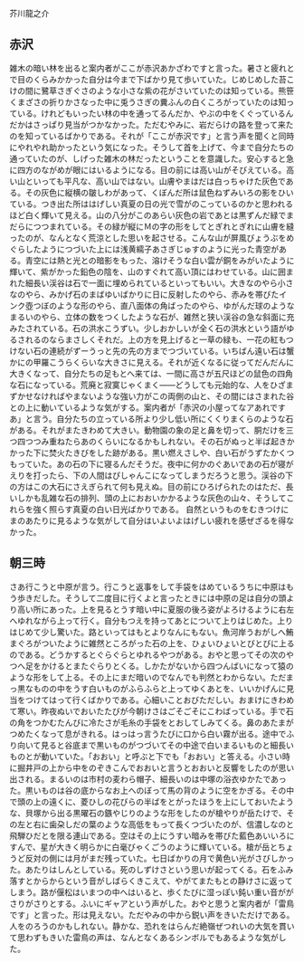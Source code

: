 <!--
title: 槍ヶ岳に登った記
index: false
url: /yarigatake
published: 1890-03-03 20:21
modified: 1890-03-03 20:21
-->

芥川龍之介

## 赤沢

雑木の暗い林を出ると案内者がここが赤沢あかざわですと言った。暑さと疲れとで目のくらみかかった自分は今まで下ばかり見て歩いていた。じめじめした苔こけの間に鷺草さぎぐさのような小さな紫の花がさいていたのは知っている。熊笹くまざさの折りかさなった中に兎うさぎの糞ふんの白くころがっていたのは知っている。けれどもいったい林の中を通ってるんだか、やぶの中をくぐっているんだかはさっぱり見当がつかなかった。ただむやみに、岩だらけの路を登って来たのを知っているばかりである。それが「ここが赤沢です」と言う声を聞くと同時にやれやれ助かったという気になった。そうして首を上げて、今まで自分たちの通っていたのが、しげった雑木の林だったということを意識した。安心すると急に四方のながめが眼にはいるようになる。目の前には高い山がそびえている。高い山といっても平凡な、高い山ではない。山膚やまはだは白っちゃけた灰色である。その灰色に縦横の皺しわがあって、くぼんだ所は鼠色ねずみいろの影をひいている。つき出た所ははげしい真夏の日の光で雪がのこっているのかと思われるほど白く輝いて見える。山の八分がこのあらい灰色の岩であとは黒ずんだ緑でまだらにつつまれている。その緑が縦にＭの字の形をしてとぎれとぎれに山膚を縫ったのが、なんとなく荒涼とした思いを起させる。こんな山が屏風びょうぶをめぐらしたようにつづいた上には浅黄繻子あさぎじゅすのように光った青空がある。青空には熱と光との暗影をもった、溶けそうな白い雲が銅をみがいたように輝いて、紫がかった鉛色の陰を、山のすぐれて高い頂にはわせている。山に囲まれた細長い渓谷は石で一面に埋められているといってもいい。大きなのやら小さなのやら、みかげ石のまばゆいばかりに日に反射したのやら、赤みを帯びたインク壺つぼのような形のやら、直八面体の角ばったのやら、ゆがんだ球のようなまるいのやら、立体の数をつくしたような石が、雑然と狭い渓谷の急な斜面に充みたされている。石の洪水こうずい。少しおかしいが全く石の洪水という語がゆるされるのならまさしくそれだ。上の方を見上げると一草の緑も、一花の紅もつけない石の連続がずーうっと先の先の方までつづいている。いちばん遠い石は蟹かにの甲羅こうらくらいな大きさに見える。それが近くなるに従ってだんだんに大きくなって、自分たちの足もとへ来ては、一間に高さが五尺ほどの鼠色の四角な石になっている。荒廃と寂寞じゃくまく――どうしても元始的な、人をひざまずかせなければやまないような強い力がこの両側の山と、その間にはさまれた谷との上に動いているような気がする。案内者が「赤沢の小屋ってなアあれですあ」と言う。自分たちの立っている所より少し低い所にくくりまくらのような石がある。それがまたきわめて大きい。動物園の象の足と鼻を切って、胴だけを三つ四つつみ重ねたらあのくらいになるかもしれない。その石がぬっと半ば起きかかった下に焚火たきびをした跡がある。黒い燃えさしや、白い石がうずたかくつもっていた。あの石の下に寝るんだそうだ。夜中に何かのぐあいであの石が寝がえりを打ったら、下の人間はぴしゃんこになってしまうだろうと思う。渓谷の下の方はこの大石にさえぎられて何も見えぬ。目の前にひろげられたのはただ、長いしかも乱雑な石の排列、頭の上におおいかかるような灰色の山々、そうしてこれらを強く照らす真夏の白い日光ばかりである。
自然というものをむきつけにまのあたりに見るような気がして自分はいよいよはげしい疲れを感ぜざるを得なかった。

## 朝三時

さあ行こうと中原が言う。行こうと返事をして手袋をはめているうちに中原はもう歩きだした。そうして二度目に行くよと言ったときには中原の足は自分の頭より高い所にあった。上を見るとうす暗い中に夏服の後ろ姿がよろけるように右左へゆれながら上って行く。自分もつえを持ってあとについて上りはじめた。上りはじめて少し驚いた。路といってはもとよりなんにもない。魚河岸うおがしへ鮪まぐろがついたように雑然ところがった石の上を、ひょいひょいとびとびに上るのである。どうかするとぐらぐらとゆれるやつがある。おやと思ってその次のやつへ足をかけるとまたぐらりとくる。しかたがないから四つんばいになって猿のような形をして上る。その上にまだ暗いのでなんでも判然とわからない。ただまっ黒なものの中をうす白いものがふらふらと上ってゆくあとを、いいかげんに見当をつけてはって行くばかりである。心細いことおびただしい。おまけにきわめて寒い。昨夜ぬいでおいたたびが今朝けさはごそごそにこわばっている。手で石の角をつかむたんびに冷たさが毛糸の手袋をとおしてしみてくる。鼻のあたまがつめたくなって息がきれる。はっはっ言うたびに口から白い霧が出る。途中でふり向いて見ると谷底まで黒いものがつづいてその中途で白いまるいものと細長いものとが動いていた。「おおい」と呼ぶと下でも「おおい」と答える。小さい時に掘井戸の上から中をのぞきこんでおおいと言うとおおいと反響をしたのが思い出される。まるいのは市村の麦わら帽子、細長いのは中塚の浴衣ゆかたであった。黒いものは谷の底からなお上へのぼって馬の背のように空をかぎる。その中で頭の上の遠くに、菱ひしの花びらの半ばをとがったほうを上にしておいたような、貝塚から出る黒曜石の鏃やじりのような形をしたのが槍やりが岳たけで、その左と右に歯朶しだの葉のような高低をもって長くつづいたのが、信濃しなのと飛騨ひだとを限る連山である。空はその上にうすい暗みを帯びた藍色あいいろにすんで、星が大きく明らかに白毫びゃくごうのように輝いている。槍が岳とちょうど反対の側には月がまだ残っていた。七日ばかりの月で黄色い光がさびしかった。あたりはしんとしている。死のしずけさという思いが起ってくる。石をふみ落すとからからという音がしばらくきこえて、やがてまたもとの静けさに返ってしまう。路が偃松はいまつの中へはいると、歩くたびに湿っぽい鈍い重い音ががさりがさりとする。ふいにギャアという声がした。おやと思うと案内者が「雷鳥です」と言った。形は見えない。ただやみの中から鋭い声をきいただけである。人をのろうのかもしれない。静かな、恐れをはらんだ絶嶺ぜつれいの大気を貫いて思わずもきいた雷鳥の声は、なんとなくあるシンボルでもあるような気がした。
